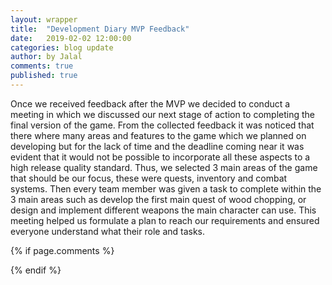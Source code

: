 ```yaml
---
layout: wrapper
title:  "Development Diary MVP Feedback"
date:   2019-02-02 12:00:00
categories: blog update
author: by Jalal
comments: true
published: true
---
```



Once we received feedback after the MVP we decided to conduct a meeting in which we discussed our next stage of action to completing the final version of the game. From the collected feedback it was noticed that there where many areas and features to the game which we planned on developing but for the lack of time and the deadline coming near it was evident that it would not be possible to incorporate all these aspects to a high release quality standard. Thus, we selected 3 main areas of the game that should be our focus, these were quests, inventory and combat systems. Then every team member was given a task to complete within the 3 main areas such as develop the first main quest of wood chopping, or design and implement different weapons the main character can use. This meeting helped us formulate a plan to reach our requirements and ensured everyone understand what their role and tasks. 


{% if page.comments %} 
<div id="disqus_thread"></div>
<script>
(function() { // DON'T EDIT BELOW THIS LINE
var d = document, s = d.createElement('script');
s.src = 'https://lothori16.disqus.com/embed.js';
s.setAttribute('data-timestamp', +new Date());
(d.head || d.body).appendChild(s);
})();
</script>
{% endif %}
